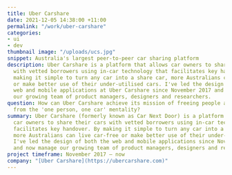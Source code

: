 ```yaml
---
title: Uber Carshare
date: 2021-12-05 14:38:00 +11:00
permalink: "/work/uber-carshare"
categories:
- ui
- dev
thumbnail image: "/uploads/ucs.jpg"
snippet: Australia's largest peer-to-peer car sharing platform
description: Uber Carshare is a platform that allows car owners to share their cars
  with vetted borrowers using in-car technology that facilitates key handover. By
  making it simple to turn any car into a share car, more Australians can live car-free
  or make better use of their under-utilised cars. I've led the design of both the
  web and mobile applications at Uber Carshare since November 2017 and now manage
  our growing team of product managers, designers and researchers.
question: How can Uber Carshare achieve its mission of freeing people and the planet
  from the 'one person, one car' mentality?
summary: Uber Carshare (formerly known as Car Next Door) is a platform that allows
  car owners to share their cars with vetted borrowers using in-car technology that
  facilitates key handover. By making it simple to turn any car into a share car,
  more Australians can live car-free or make better use of their under-utilised cars.
  I've led the design of both the web and mobile applications since November 2017
  and now manage our growing team of product managers, designers and researchers.
project timeframe: November 2017 – now
company: "[Uber Carshare](https://ubercarshare.com)"
---
```


